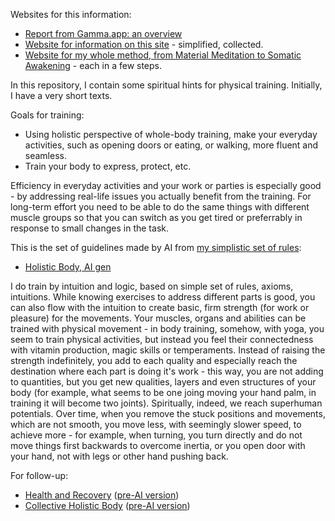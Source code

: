 Websites for this information:
- [Report from Gamma.app: an overview](https://spibody-the-bodymind-som-1a9nedu.gamma.site/)
- [Website for information on this site](https://laegna-spibody-path.lovable.app/) - simplified, collected.
- [Website for my whole method, from Material Meditation to Somatic Awakening](https://soma-material-path.lovable.app/) - each in a few steps.

In this repository, I contain some spiritual hints for physical training. Initially, I have a very short texts.

Goals for training:
- Using holistic perspective of whole-body training, make your everyday activities, such as opening doors or eating, or walking, more fluent and seamless.
- Train your body to express, protect, etc.

Efficiency in everyday activities and your work or parties is especially good - by addressing real-life issues you actually benefit from the training. For long-term effort you need to be able to do the same things
with different muscle groups so that you can switch as you get tired or preferrably in response to small changes in the task.

This is the set of guidelines made by AI from [my simplistic set of rules](holisticbody.md):
- [Holistic Body, AI gen](holisticbodyai.md)

I do train by intuition and logic, based on simple set of rules, axioms, intuitions. While knowing exercises to address different parts is good, you can also flow with the intuition to create basic, firm strength (for work or pleasure) for the movements. Your muscles, organs and abilities can be trained with physical movement - in body training, somehow, with yoga, you seem to train physical activities, but instead you feel their connectedness with vitamin production, magic skills or temperaments. Instead of raising the strength indefinitely, you add to each quality and especially reach the destination where each part is doing it's work - this way, you are not adding to quantities, but you get new qualities, layers and even structures of your body (for example, what seems to be one joing moving your hand palm, in training it will become two joints). Spiritually, indeed, we reach superhuman potentials. Over time, when you remove the stuck positions and movements, which are not smooth, you move less, with seemingly slower speed, to achieve more - for example, when turning, you turn directly and do not move things first backwards to overcome inertia, or you open door with your hand, not with legs or other hand pushing back.

For follow-up:
- [Health and Recovery](healthandrecoveryai.md) ([pre-AI version](healthandrecovery.md))
- [Collective Holistic Body](collectiveholisticbodyai.md) ([pre-AI version](collectiveholisticbody.md))
